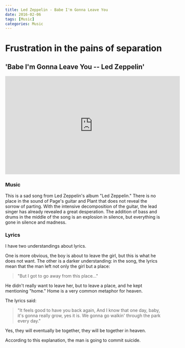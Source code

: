 ```yaml
---
title: Led Zeppelin - Babe I'm Gonna Leave You
date: 2016-02-06
tags: [Music]
categories: Music
---
```

# Frustration in the pains of separation

## 'Babe I'm Gonna Leave You -- Led Zeppelin'

<iframe width="560" height="315" src="https://www.youtube-nocookie.com/embed/eOUaQz8GYPA" frameborder="0" allow="accelerometer; autoplay; encrypted-media; gyroscope; picture-in-picture" allowfullscreen></iframe>

### Music

This is a sad song from Led Zeppelin's album "Led Zeppelin."
There is no place in the sound of Page's guitar and Plant that does not reveal the sorrow of parting.
With the intensive decomposition of the guitar, the lead singer has already revealed a great desperation. The addition of bass and drums in the middle of the song is an explosion in silence, but everything is gone in silence and madness.

### Lyrics

I have two understandings about lyrics.

One is more obvious, the boy is about to leave the girl, but this is what he does not want.
The other is a darker understanding: in the song, the lyrics mean that the man left not only the girl but a place:

> "But I got to go away from this place..."

He didn't really want to leave her, but to leave a place, and he kept mentioning "home." Home is a very common metaphor for heaven.

The lyrics said:

>"It feels good to have you back again,
And I know that one day, baby,
it's gonna really grow, yes it is.
We gonna go walkin' through the park every day."

Yes, they will eventually be together, they will be together in heaven.

According to this explanation, the man is going to commit suicide.